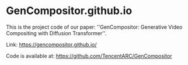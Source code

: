 # GenCompositor.github.io
This is the project code of our paper: ''GenCompositor: Generative Video Compositing with Diffusion Transformer''.

Link: https://gencompositor.github.io/

Code is available at: https://github.com/TencentARC/GenCompositor
